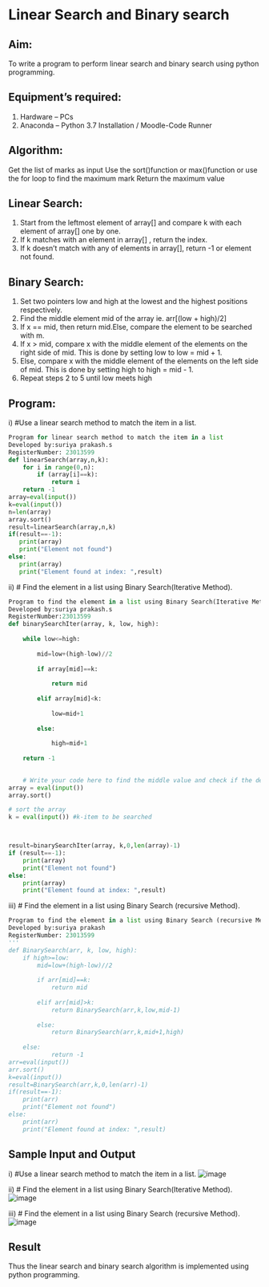 # Linear Search and Binary search
## Aim:
To write a program to perform linear search and binary search using python programming.
## Equipment’s required:
1.	Hardware – PCs
2.	Anaconda – Python 3.7 Installation / Moodle-Code Runner
## Algorithm:
Get the list of marks as input
Use the sort()function or max()function or use the for loop to find the maximum mark
Return the maximum value
## Linear Search:
1.	Start from the leftmost element of array[] and compare k with each element of array[] one by one.
2.	If k matches with an element in array[] , return the index.
3.	If k doesn’t match with any of elements in array[], return -1 or element not found.
## Binary Search:
1.	Set two pointers low and high at the lowest and the highest positions respectively.
2.	Find the middle element mid of the array ie. arr[(low + high)/2]
3.	If x == mid, then return mid.Else, compare the element to be searched with m.
4.	If x > mid, compare x with the middle element of the elements on the right side of mid. This is done by setting low to low = mid + 1.
5.	Else, compare x with the middle element of the elements on the left side of mid. This is done by setting high to high = mid - 1.
6.	Repeat steps 2 to 5 until low meets high
## Program:
i)	#Use a linear search method to match the item in a list.
```python
Program for linear search method to match the item in a list
Developed by:suriya prakash.s
RegisterNumber: 23013599
def linearSearch(array,n,k):
    for i in range(0,n):
        if (array[i]==k):
            return i
    return -1    
array=eval(input())
k=eval(input())
n=len(array)
array.sort()
result=linearSearch(array,n,k)
if(result==-1):
   print(array)
   print("Element not found")
else:
   print(array)
   print("Element found at index: ",result)
```
ii)	# Find the element in a list using Binary Search(Iterative Method).
```python
Program to find the element in a list using Binary Search(Iterative Method)..
Developed by:suriya prakash.s
RegisterNumber:23013599 
def binarySearchIter(array, k, low, high):            
    
    while low<=high:
        
        mid=low+(high-low)//2
        
        if array[mid]==k:
            
            return mid
            
        elif array[mid]<k:
            
            low=mid+1
            
        else:
            
            high=mid+1
            
    return -1
    

    # Write your code here to find the middle value and check if the desired item is above or below the middle valu
array = eval(input())
array.sort()

# sort the array
k = eval(input()) #k-item to be searched



result=binarySearchIter(array, k,0,len(array)-1)
if (result==-1):
    print(array)
    print("Element not found")
else:
    print(array)
    print("Element found at index: ",result)
```
iii)	# Find the element in a list using Binary Search (recursive Method).
```python
Program to find the element in a list using Binary Search (recursive Method).
Developed by:suriya prakash
RegisterNumber: 23013599
'''
def BinarySearch(arr, k, low, high):
    if high>=low:
        mid=low+(high-low)//2
        
        if arr[mid]==k:
            return mid
            
        elif arr[mid]>k:
            return BinarySearch(arr,k,low,mid-1)
            
        else:
            return BinarySearch(arr,k,mid+1,high)
            
    else:
            return -1
arr=eval(input())
arr.sort()
k=eval(input())
result=BinarySearch(arr,k,0,len(arr)-1)
if(result==-1):
    print(arr)
    print("Element not found")
else:
    print(arr)
    print("Element found at index: ",result)
```
## Sample Input and Output
i)	#Use a linear search method to match the item in a list.
![image](https://github.com/arulsuriyalokeshy/Search-Algorithm/assets/149130151/d7ead8ff-e2cb-42f9-9464-b4bdf2ab7f2d)

ii)	# Find the element in a list using Binary Search(Iterative Method).
![image](https://github.com/arulsuriyalokeshy/Search-Algorithm/assets/149130151/d1131e36-3f5d-4e79-9812-e0b3c963fdf8)

iii)	# Find the element in a list using Binary Search (recursive Method).
![image](https://github.com/arulsuriyalokeshy/Search-Algorithm/assets/149130151/61648330-ae88-44ac-99a1-ac7fb78587c6)

## Result
Thus the linear search and binary search algorithm is implemented using python programming.
